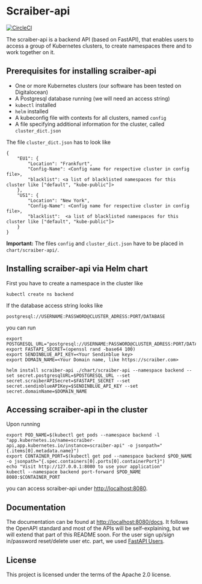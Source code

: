 # Scraiber-api

[![CircleCI](https://circleci.com/gh/scraiber/scraiber-api/tree/main.svg?style=svg)](https://circleci.com/gh/scraiber/scraiber-api/tree/main)

The scraiber-api is a backend API (based on FastAPI), that enables users to access a group of Kubernetes clusters, to create namespaces there and to work together on it.

## Prerequisites for installing scraiber-api

- One or more Kubernetes clusters (our software has been tested on Digitalocean)
- A Postgresql database running (we will need an access string)
- `kubectl` installed
- `helm` installed
- A kubeconfig file with contexts for all clusters, named `config`
- A file specifying additional information for the cluster, called `cluster_dict.json`

The file `cluster_dict.json` has to look like

```
{ 
    "EU1": {
        "Location": "Frankfurt",
        "Config-Name": <Config name for respective cluster in config file>,
        "blacklist": <a list of blacklisted namespaces for this cluster like ["default", "kube-public"]>
    },
    "US1": {
        "Location": "New York",
        "Config-Name": <Config name for respective cluster in config file>,
        "blacklist":  <a list of blacklisted namespaces for this cluster like ["default", "kube-public"]>
    }    
}
```

**Important:** The files `config` and `cluster_dict.json` have to be placed in `chart/scraiber-api/`.


## Installing scraiber-api via Helm chart

First you have to create a namespace in the cluster like

```
kubectl create ns backend
```

If the database access string looks like

```
postgresql://USERNAME:PASSWORD@CLUSTER_ADRESS:PORT/DATABASE
```

you can run

```
export POSTGRESQL_URL="postgresql://USERNAME:PASSWORD@CLUSTER_ADRESS:PORT/DATABASE"
export FASTAPI_SECRET=(openssl rand -base64 100)
export SENDINBLUE_API_KEY=<Your Sendinblue key>
export DOMAIN_NAME=<Your Domain name, like https://scraiber.com>

helm install scraiber-api ./chart/scraiber-api --namespace backend --set secret.postgresqlURL=$POSTGRESQL_URL --set secret.scraiberAPISecret=$FASTAPI_SECRET --set secret.sendinblueAPIKey=$SENDINBLUE_API_KEY --set secret.domainName=$DOMAIN_NAME
```

## Accessing scraiber-api in the cluster

Upon running

```
export POD_NAME=$(kubectl get pods --namespace backend -l "app.kubernetes.io/name=scraiber-api,app.kubernetes.io/instance=scraiber-api" -o jsonpath="{.items[0].metadata.name}")
export CONTAINER_PORT=$(kubectl get pod --namespace backend $POD_NAME -o jsonpath="{.spec.containers[0].ports[0].containerPort}")
echo "Visit http://127.0.0.1:8080 to use your application"
kubectl --namespace backend port-forward $POD_NAME 8080:$CONTAINER_PORT
```

you can access scraiber-api under [http://localhost:8080](http://localhost:8080).

## Documentation

The documentation can be found at [http://localhost:8080/docs](http://localhost:8080/docs). It follows the OpenAPI standard and most of the APIs will be self-explaining, but we will extend that part of this README soon. For the user sign up/sign in/password reset/delete user etc. part, we used [FastAPI Users](https://fastapi-users.github.io/fastapi-users/usage/flow/).


## License

This project is licensed under the terms of the Apache 2.0 license.

